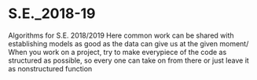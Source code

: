 # S.E._2018-19
Algorithms for S.E. 2018/2019
  Here common work can be shared with establishing models
  as good as the data can give us at the given moment/
  When you work on a project, try to make everypiece of 
  the code as structured as possible, so every one can 
  take on from there or just leave it as nonstructured 
  function
  
